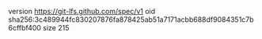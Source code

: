version https://git-lfs.github.com/spec/v1
oid sha256:3c489944fc830207876fa878425ab51a7171acbb688df9084351c7b6cffbf400
size 215
